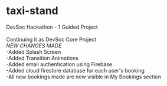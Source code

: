 # taxi-stand
DevSoc Hackathon - 1 Guided Project <br />
<br />
Continuing it as DevSoc Core Project<br />
*NEW CHANGES MADE*<br />
-Added Splash Screen<br />
-Added Transition Animations<br />
-Added email authentication using Firebase<br />
-Added cloud firestore database for each user's booking<br />
-All new bookings made are now visible in My Bookings section<br />
